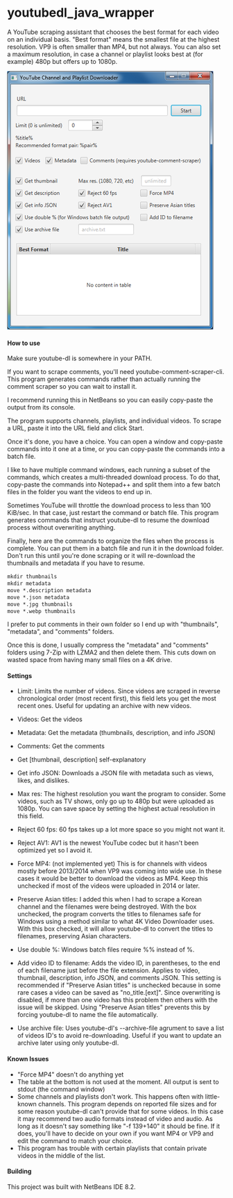 # youtubedl_java_wrapper
A YouTube scraping assistant that chooses the best format for each video on an individual basis. "Best format" means the smallest file at the highest resolution. VP9 is often smaller than MP4, but not always. You can also set a maximum resolution, in case a channel or playlist looks best at (for example) 480p but offers up to 1080p.

![Screenshot](docs/screenshot.png)

#### How to use

Make sure youtube-dl is somewhere in your PATH.

If you want to scrape comments, you'll need youtube-comment-scraper-cli. This program generates commands rather than actually running the comment scraper so you can wait to install it.

I recommend running this in NetBeans so you can easily copy-paste the output from its console.

The program supports channels, playlists, and individual videos. To scrape a URL, paste it into the URL field and click Start.

Once it's done, you have a choice. You can open a window and copy-paste commands into it one at a time, or you can copy-paste the commands into a batch file.

I like to have multiple command windows, each running a subset of the commands, which creates a multi-threaded download process. To do that, copy-paste the commands into Notepad++ and split them into a few batch files in the folder you want the videos to end up in.

Sometimes YouTube will throttle the download process to less than 100 KiB/sec. In that case, just restart the command or batch file. This program generates commands that instruct youtube-dl to resume the download process without overwriting anything.

Finally, here are the commands to organize the files when the process is complete. You can put them in a batch file and run it in the download folder. Don't run this until you're done scraping or it will re-download the thumbnails and metadata if you have to resume.

```
mkdir thumbnails
mkdir metadata
move *.description metadata
move *.json metadata
move *.jpg thumbnails
move *.webp thumbnails
```
I prefer to put comments in their own folder so I end up with "thumbnails", "metadata", and "comments" folders.

Once this is done, I usually compress the "metadata" and "comments" folders using 7-Zip with LZMA2 and then delete them. This cuts down on wasted space from having many small files on a 4K drive.

#### Settings

- Limit: Limits the number of videos. Since videos are scraped in reverse chronological order (most recent first), this field lets you get the most recent ones. Useful for updating an archive with new videos.
- Videos: Get the videos
- Metadata: Get the metadata (thumbnails, description, and info JSON)
- Comments: Get the comments

- Get \[thumbnail, description] self-explanatory
- Get info JSON: Downloads a JSON file with metadata such as views, likes, and dislikes.
- Max res: The highest resolution you want the program to consider. Some videos, such as TV shows, only go up to 480p but were uploaded as 1080p. You can save space by setting the highest actual resolution in this field.
- Reject 60 fps: 60 fps takes up a lot more space so you might not want it.
- Reject AV1: AV1 is the newest YouTube codec but it hasn't been optimized yet so I avoid it.
- Force MP4: (not implemented yet) This is for channels with videos mostly before 2013/2014 when VP9 was coming into wide use. In these cases it would be better to download the videos as MP4. Keep this unchecked if most of the videos were uploaded in 2014 or later.
- Preserve Asian titles: I added this when I had to scrape a Korean channel and the filenames were being destroyed. With the box unchecked, the program converts the titles to filenames safe for Windows using a method similar to what 4K Video Downloader uses. With this box checked, it will allow youtube-dl to convert the titles to filenames, preserving Asian characters.
- Use double %: Windows batch files require %% instead of %.
- Add video ID to filename: Adds the video ID, in parentheses, to the end of each filename just before the file extension. Applies to video, thumbnail, description, info JSON, and comments JSON. This setting is recommended if "Preserve Asian titles" is unchecked because in some rare cases a video can be saved as "no_title.\[ext\]". Since overwriting is disabled, if more than one video has this problem then others with the issue will be skipped. Using "Preserve Asian titles" prevents this by forcing youtube-dl to name the file automatically.
- Use archive file: Uses youtube-dl's --archive-file agrument to save a list of videos ID's to avoid re-downloading. Useful if you want to update an archive later using only youtube-dl.

#### Known Issues

- "Force MP4" doesn't do anything yet
- The table at the bottom is not used at the moment. All output is sent to stdout (the command window)
- Some channels and playlists don't work. This happens often with little-known channels. This program depends on reported file sizes and for some reason youtube-dl can't provide that for some videos. In this case it may recommend two audio formats instead of video and audio. As long as it doesn't say something like "-f 139+140" it should be fine. If it does, you'll have to decide on your own if you want MP4 or VP9 and edit the command to match your choice.
- This program has trouble with certain playlists that contain private videos in the middle of the list.


#### Building

This project was built with NetBeans IDE 8.2.
